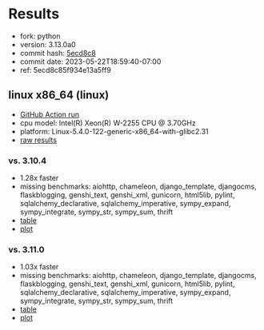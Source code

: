 # Results

- fork: python
- version: 3.13.0a0
- commit hash: [5ecd8c8](https://github.com/python/cpython/commit/5ecd8c8)
- commit date: 2023-05-22T18:59:40-07:00
- ref: 5ecd8c85f934e13a5ff9

## linux x86_64 (linux)

- [GitHub Action run](https://github.com/faster-cpython/benchmarking/actions/runs/5057411573)
- cpu model: Intel(R) Xeon(R) W-2255 CPU @ 3.70GHz
- platform: Linux-5.4.0-122-generic-x86_64-with-glibc2.31
- [raw results](bm-20230522-linux-x86_64-python-5ecd8c85f934e13a5ff9-3.13.0a0-5ecd8c8.json)

### vs. 3.10.4

- 1.28x faster
- missing benchmarks: aiohttp, chameleon, django_template, djangocms, flaskblogging, genshi_text, genshi_xml, gunicorn, html5lib, pylint, sqlalchemy_declarative, sqlalchemy_imperative, sympy_expand, sympy_integrate, sympy_str, sympy_sum, thrift
- [table](bm-20230522-linux-x86_64-python-5ecd8c85f934e13a5ff9-3.13.0a0-5ecd8c8-vs-3.10.4.md)
- [plot](bm-20230522-linux-x86_64-python-5ecd8c85f934e13a5ff9-3.13.0a0-5ecd8c8-vs-3.10.4.png)

### vs. 3.11.0

- 1.03x faster
- missing benchmarks: aiohttp, chameleon, django_template, djangocms, flaskblogging, genshi_text, genshi_xml, gunicorn, html5lib, pylint, sqlalchemy_declarative, sqlalchemy_imperative, sympy_expand, sympy_integrate, sympy_str, sympy_sum, thrift
- [table](bm-20230522-linux-x86_64-python-5ecd8c85f934e13a5ff9-3.13.0a0-5ecd8c8-vs-3.11.0.md)
- [plot](bm-20230522-linux-x86_64-python-5ecd8c85f934e13a5ff9-3.13.0a0-5ecd8c8-vs-3.11.0.png)


